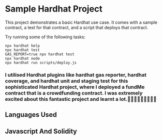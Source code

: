 # Sample Hardhat Project

This project demonstrates a basic Hardhat use case. It comes with a sample contract, a test for that contract, and a script that deploys that contract.

Try running some of the following tasks:

```shell
npx hardhat help
npx hardhat test
GAS_REPORT=true npx hardhat test
npx hardhat node
npx hardhat run scripts/deploy.js
```


<h3>I utilised Hardhat plugins like hardhat gas reporter, hardhat coverage, and hardhat unit and staging test for this sophisticated Hardhat project, where I deployed a fundMe contract that is a crowdfunding contract. I was extremely excited about this fantastic project and learnt a lot.🥳🥳🥳🥳🥳🥳🥳🥳🥳<h3>

<h2>Languages Used <h2>
Javascript And Solidity

